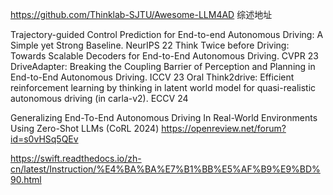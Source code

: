 

https://github.com/Thinklab-SJTU/Awesome-LLM4AD 综述地址

Trajectory-guided Control Prediction for End-to-end Autonomous Driving: A Simple yet Strong Baseline. NeurIPS 22
Think Twice before Driving: Towards Scalable Decoders for End-to-End Autonomous Driving. CVPR 23
DriveAdapter: Breaking the Coupling Barrier of Perception and Planning in End-to-End Autonomous Driving. ICCV 23 Oral
Think2drive: Efficient reinforcement learning by thinking in latent world model for quasi-realistic autonomous driving (in carla-v2). ECCV 24

Generalizing End-To-End Autonomous Driving In Real-World Environments Using Zero-Shot LLMs (CoRL 2024)
https://openreview.net/forum?id=s0vHSq5QEv





https://swift.readthedocs.io/zh-cn/latest/Instruction/%E4%BA%BA%E7%B1%BB%E5%AF%B9%E9%BD%90.html